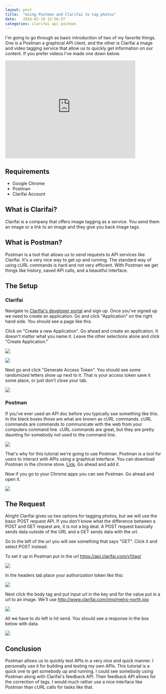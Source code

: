 ```yaml
---
layout: post
title:  "Using Postman and Clarifai to tag photos"
date:   2016-02-10 12:56:37
categories: clarifai api postman
---
```


I'm going to go through as basic introduction of two of my favorite things. One is a Postman a graphical API client, and the other is Clarifai a image and video tagging service that allow us to quickly get information on our content. If you prefer videos I've made one down below.

<iframe width="420" height="315" src="https://www.youtube.com/embed/iJMxg-mcZXE" frameborder="0" allowfullscreen></iframe>

## Requirements

* Google Chrome
* Postman
* Clarifai Account

## What is Clarifai?

Clarifai is a company that offers image tagging as a service. You send them an image or a link to an image and they give you back image tags.

## What is Postman?

Postman is a tool that allows us to send requests to API services like Clarifai. It's a very nice way to get up and running. The standard way of using cURL commands is hard and not very efficient. With Postman we get things like history, saved API calls, and a beautiful interface.

## The Setup

### Clarifai

Navigate to [Clarifai's developer portal](https://developer.clarifai.com/) and sign up. Once you've signed up we need to create an application. Go and click "Application" on the right hand side.
You should see a page like this.

Click on "Create a new Application". Go ahead and create an application. It doesn't matter what you name it. Leave the other selections alone and click "Create Application."

![](http://i.imgur.com/SnW3lmf.png)

![](https://i.imgur.com/NTo8rXH.png)

Next go and click "Generate Access Token". You should see some randomized letters show up next to it. That is your access token save it some place, or just don't close your tab.

![](http://i.imgur.com/H2GVjUP.png)

### Postman

If you've ever used an API doc before you typically see something like this. In the black boxes those are what are known as cURL commands. cURL commands are commands to communicate with the web from your computers command line. cURL commands are great, but they are pretty daunting for somebody not used to the command line.

![](https://i.imgur.com/bKzI8l2.png)

That's why for this tutorial we're going to use Postman. Postman is a tool for users to interact with APIs using a graphical interface. You can download Postman in the chrome store. [ Link](https://chrome.google.com/webstore/detail/postman/fhbjgbiflinjbdggehcddcbncdddomop?utm_source=chrome-ntp-icon). Go ahead and add it.

Now if you go to your Chrome apps you can see Postman. Go ahead and open it.

![](https://i.imgur.com/qgEEQRW.png)

## The Request

Alright Clarifai gives us two options for tagging photos, but we will use the basic POST request API. If you don't know what the difference between a POST and GET request are, it is not a big deal. A POST request basically sends data outside of the URL and a GET sends data with the url.

So to the left of the url you will see something that says "GET". Click it and select POST instead.

To set it up in Postman put in the url  https://api.clarifai.com/v1/tag/


![](https://i.imgur.com/rNvrsxc.png)

In the headers tab place your authorization token like this:

![](https://i.imgur.com/bPoArNF.png)

Next click the body tag and put input url in the key and for the value put in a url to an image. We'll use http://www.clarifai.com/img/metro-north.jpg

![](http://i.imgur.com/NY2rH0D.png)

All we have to do left is hit send. You should see a response in the box below with data.

![](http://i.imgur.com/VcKv6ki.png)

## Conclusion

Postman allows us to quickly test APIs in a very nice and quick manner. I personally use it for building and testing my own APIs. This tutorial is a quick one to get somebody up and running. I could see somebody using Postman along with Clarifai's feedback API. Their feedback API allows for the correction of tags. I would much rather use a nice interface like Postman than cURL calls for tasks like that.
